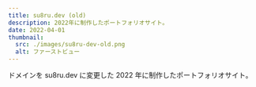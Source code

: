 ```yaml
---
title: su8ru.dev (old)
description: 2022年に制作したポートフォリオサイト。
date: 2022-04-01
thumbnail:
  src: ./images/su8ru-dev-old.png
  alt: ファーストビュー
---
```


ドメインを su8ru.dev に変更した 2022 年に制作したポートフォリオサイト。
